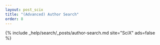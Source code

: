 ```yaml
---
layout: post_scix
title: "(Advanced) Author Search"
order: 8
---
```


{% include _help/search/_posts/author-search.md site="SciX" ads=false %}
